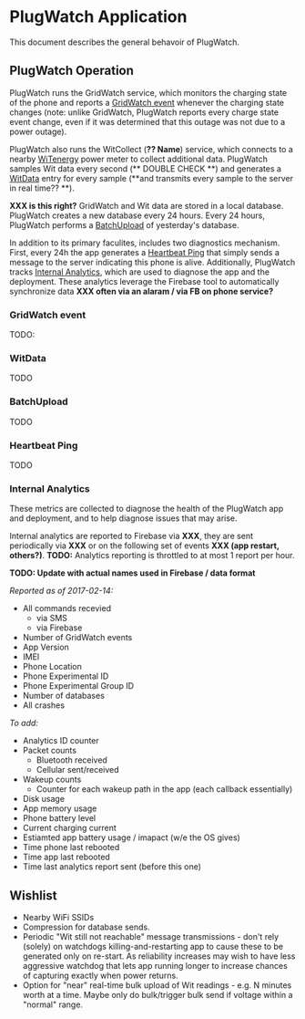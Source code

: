 PlugWatch Application
=====================

This document describes the general behavoir of PlugWatch.

PlugWatch Operation
-------------------

PlugWatch runs the GridWatch service, which monitors the charging state of the phone and reports
a [GridWatch event](#gridwatch-event) whenever the charging state changes (note: unlike GridWatch,
PlugWatch reports every charge state event change, even if it was determined that this outage was
not due to a power outage).

PlugWatch also runs the WitCollect (**?? Name**) service, which connects to a nearby
[WiTenergy](http://www.wittech.net/WiTenergy.html) power meter to collect additional data. PlugWatch
samples Wit data every second (** DOUBLE CHECK **) and generates a [WitData](#witdata) entry for every sample (**and transmits every sample to the server in real time?? **).

**XXX is this right?**
GridWatch and Wit data are stored in a local database. PlugWatch creates a new database every 24
hours. Every 24 hours, PlugWatch performs a [BatchUpload](#batchupload) of yesterday's database.

In addition to its primary faculites, includes two diagnostics mechanism. First, every 24h the app
generates a [Heartbeat Ping](#heartbeat-ping) that simply sends a message to the server indicating
this phone is alive. Additionally, PlugWatch tracks [Internal Analytics](#internal-analytics),
which are used to diagnose the app and the deployment. These analytics leverage the Firebase tool
to automatically synchronize data **XXX often via an alaram / via FB on phone service?**


### GridWatch event

TODO: 


### WitData

TODO


### BatchUpload

TODO


### Heartbeat Ping

TODO


### Internal Analytics

These metrics are collected to diagnose the health of the PlugWatch app and deployment, and to help
diagnose issues that may arise.

Internal analytics are reported to Firebase via **XXX**, they are sent periodically via **XXX** or
on the following set of events **XXX (app restart, others?)**. **TODO:** Analytics reporting is throttled
to at most 1 report per hour.

**TODO: Update with actual names used in Firebase / data format**

_Reported as of 2017-02-14:_

  - All commands recevied
    - via SMS
    - via Firebase
  - Number of GridWatch events
  - App Version
  - IMEI
  - Phone Location
  - Phone Experimental ID
  - Phone Experimental Group ID
  - Number of databases
  - All crashes

_To add:_

  - Analytics ID counter
  - Packet counts
    - Bluetooth received
    - Cellular sent/received
  - Wakeup counts
    - Counter for each wakeup path in the app (each callback essentially)
  - Disk usage
  - App memory usage
  - Phone battery level
  - Current charging current
  - Estiamted app battery usage / imapact (w/e the OS gives)
  - Time phone last rebooted
  - Time app last rebooted
  - Time last analytics report sent (before this one)

Wishlist
--------

  - Nearby WiFi SSIDs
  - Compression for database sends. 
  - Periodic "Wit still not reachable" message transmissions - don't rely (solely) on watchdogs killing-and-restarting app to cause these to be generated only on re-start. As reliability increases may wish to have less aggressive watchdog that lets app running longer to increase chances of capturing exactly when power returns.
  - Option for "near" real-time bulk upload of Wit readings - e.g. N minutes worth at a time. Maybe only do bulk/trigger bulk send if voltage within a "normal" range.
  
  
